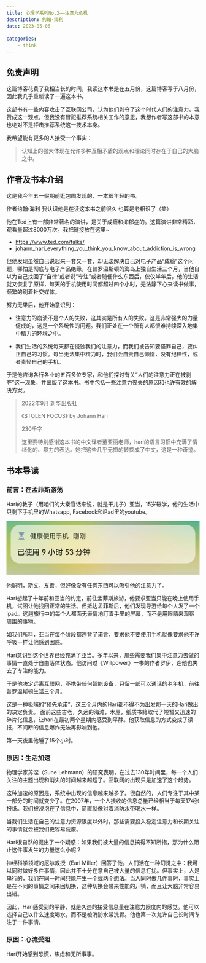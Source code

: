 ```yaml
---
title: 心理学系列No.2——注意力危机
description: 约翰·海利
date: 2023-05-06

categories:
    - think
---
```

## 免责声明
这篇博客花费了我相当长的时间，我读这本书是在五月份，这篇博客写于八月份，因此我几乎重新读了一遍这本书。

这部书有一些内容攻击了互联网公司，认为他们剥夺了这个时代人们的注意力。我赞成这一观点，但我没有冒犯推荐系统相关工作的意思，我想作者写这部书的本意也绝对不是抨击推荐系统这一技术本身。

我希望能有更多的人接受一个事实：
> 认知上的强大体现在允许多种互相矛盾的观点和理论同时存在于自己的大脑之中。
## 作者及书本介绍

这是我今年五一假期前逛包图发现的，一本很年轻的书。

作者约翰·海利 我认识他是在读这本书之前很久 也算是老相识了（笑）

他在Ted上有一部非常著名的演讲，是关于成瘾和抑郁症的。这篇演讲非常精彩，观看量超过8000万次。我把链接放在这里~
* https://www.ted.com/talks/
* johann_hari_everything_you_think_you_know_about_addiction_is_wrong

但他发现虽然自己说起来一套又一套，却无法解决自己对电子产品“成瘾”这个问题，哪怕是彻底与电子产品绝缘，在普罗温斯顿的海岛上独自生活三个月，当他自以为自己找回了“自律”或者说“专注”或者随便什么东西后，仅仅半年后，他的生活就又恢复了原样，每天的手机使用时间都超过四个小时，无法静下心来读书做事，频繁的刷着社交媒体。

努力无果后，他开始意识到：
* 注意力的崩溃不是个人的失败，这其实是所有人的失败。这是非常强大的力量促成的，这是一个系统性的问题。我们正处在一个所有人都很难持续深入地集中精力的环境之中。

* 我们生活的系统每天都在侵蚀我们的注意力，而我们被告知要怪罪自己，要纠正自己的习惯。每当无法集中精力时，我们会自责自己懒惰，没有纪律性，或者责怪自己的手机。

于是他咨询各行各业的五百多位专家，和他们探讨有关“人们的注意力正在被剥夺”这一现象，并出版了这本书。书中包括一些注意力丧失的原因和也许有效的解决方案。

>2022年9月 新华出版社
>
> 《STOLEN FOCUS》  by Johann Hari
>
> 230千字
>
> 这里要特别感谢这本书的中文译者董亚丽老师，hari的语言习惯中充满了情绪化的、暴力的表达。她把这些几乎无损的转换成了中文，这是一种奇迹。
>
## 书本导读

### 前言：在孟菲斯游荡

Hari的教子（用咱们的大秦官话来说，就是干儿子）亚当，15岁辍学，他的生活中只剩下手机里的Whatsapp, Facebook和iPad里的youtube。

![just like this](57146096ee18597ecda6020d25b6b27.jpg)

他聪明，斯文，友善，但好像没有任何东西可以吸引他的注意力了。

Hari想起了十年前和亚当的约定，前往孟菲斯旅游，他要求亚当只能在晚上使用手机，试图让他找回正常的生活。但抵达孟菲斯后，他们发现导游给每个人发了一个ipad。这趟旅行中的每个人都面无表情地盯着手里的屏幕，而不是用眼睛来观察周围的事物。

如我们所料，亚当在每个阶段都违背了诺言，要求他不要使用手机就像要求他不许呼吸一样让他感到困惑。

Hari意识到这个世界已经充满了亚当。多年以来，那些需要我们集中注意力去做的事情一直处于自由落体状态。他访问过《Willpower》一书的作者罗伊，连他也失去了专注的能力。

于是他决定远离互联网，不携带任何智能设备，只留一部可以通话的老年机，前往普罗温斯顿生活三个月。

这是一种极端的“预先承诺”，这三个月内的Hari都不得不为出发那一天的Hari做出的决定负责。
面前这些古老，久远的海滩，木屋，纸质书籍取代了短暂又迅速的碎片化信息，让hari在最初两个星期内感受到平静。他获取信息的方式变成了读报，不间断的信息爆炸无法再影响到他。

第一天夜里他睡了15个小时。

### 原因：生活加速
物理学家苏涅（Sune Lehmann）的研究表明，在过去130年时间里，每一个人们关注的主题出现和消失的时间越来越短了。互联网的出现只是加速了这个趋势。

这种加速的原因是，系统中出现的信息越来越多了。很自然的，人们专注于其中某一部分的时间就变少了。在2007年，一个人接收的信息总量已经相当于每天174张报纸。我们被浸泡在了信息中，简直就像对着消防水带喝水一样。

当我们生活在自己的注意力资源限度以外时，那些需要投入稳定注意力和长期关注的事情就会被我们更容易荒废。


Hari很自然的提出了一个疑惑：如果我们被大量的信息搞得不知所措，那为什么阻止这件事发生的力量这么小呢？

神经科学领域的厄尔教授（Earl Miller）回答了他。人们活在一种幻觉之中：我可以同时做好多件事情，因此并不十分在意自己被大量的信息打扰。但事实上，人是串行的，我们在同一时间只能产生一个或两个想法。当人同时做几件事时，事实上是在不同的事情之间来回切换，这种切换会带来性能的开销，而且让大脑非常容易出错。

因此，Hari感受到的平静，就是久违的接受信息量在注意力限度内的感觉。他可以选择自己以什么速度喝水，而不是被消防水带洗胃。他也第一次允许自己长时间专注于一件事情。

### 原因：心流受阻
Hari开始感到恐慌，焦虑和无所事事。
